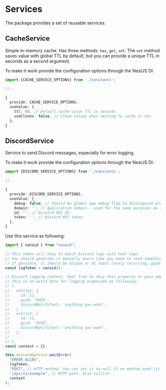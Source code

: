 # Services

The package provides a set of reusable services.

## CacheService

Simple in-memory cache. Has three methods: `has`, `get`, `set`. The `set` method saves value with global TTL by default, but you can provide a unique TTL in seconds as a second argument.

To make it work provide the configuration options through the NestJS DI:

```ts
import {CACHE_SERVICE_OPTIONS} from './constants';

//..

{
  provide: CACHE_SERVICE_OPTIONS,
  useValue: {
    ttl: 60, // Default cache value TTL in seconds.
    useClones: false, // Clone values when setting to cache or not.
  },
}
```

## DiscordService

Service to send Discord messages, especially for error logging.

To make it work provide the configuration options through the NestJS DI:

```ts
import {DISCORD_SERVICE_OPTIONS} from './constants';

//..

{
  provide: DISCORD_SERVICE_OPTIONS,
  useValue: {
    debug: false, // Should be global app debug flag to distinguish production environment messages from stage or local messages, if all these envs are connected to the same discord channel.
    domain: '', // Application domain - used for the same purposes as the debug flag.
    id: '', // Discord API ID.
    token: '', // Discord API token.
  },
}
```

Use this service as following:

```ts
import { nanoid } from "nanoid";

// This token will help to match Discord logs with text logs.
// You should generate it manually every time you need to send something to Discord to pass it in all parts of your logging system.
// If possible, it should be unique or at least rarely recurring, good case for nanoid package https://github.com/ai/nanoid
const logToken = nanoid();

// Discord logging context. Feel free to skip this property or pass empty object.
// This is an extra data for logging organized as following:
// {
//   entity1: {
//     id: 11,
//     guid: 'UUID',
//     discordNotifyText: 'anything you want',
//   },
//   entity2: {
//     id: 11,
//     guid: 'UUID',
//     discordNotifyText: 'anything you want',
//   },
//   ...
// },
const context = {};

this.discordService.emitError(
  "ERROR_ALIAS",
  logToken,
  "POST", // HTTP method. You can set it to null if no method used (it's not HTTP service) or the method does not matter.
  "/api/v1/example", // HTTP path. Also nullish.
  context
);
```
